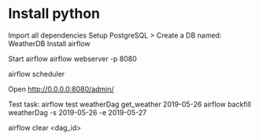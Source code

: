 # Install python
Import all dependencies
Setup PostgreSQL > Create a DB named: WeatherDB
Install airflow

Start airflow
airflow webserver -p 8080

airflow scheduler

Open http://0.0.0.0:8080/admin/

Test task: airflow test weatherDag get_weather 2019-05-26
airflow backfill weatherDag -s 2019-05-26 -e 2019-05-27

airflow clear <dag_id>


